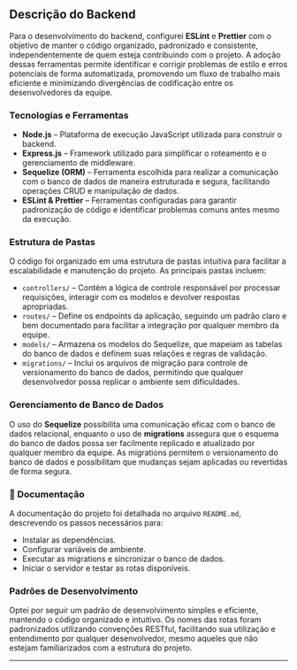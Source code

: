 ## Descrição do Backend

Para o desenvolvimento do backend, configurei **ESLint** e **Prettier** com o objetivo de manter o código organizado, padronizado e consistente, independentemente de quem esteja contribuindo com o projeto. A adoção dessas ferramentas permite identificar e corrigir problemas de estilo e erros potenciais de forma automatizada, promovendo um fluxo de trabalho mais eficiente e minimizando divergências de codificação entre os desenvolvedores da equipe.  

###  Tecnologias e Ferramentas
- **Node.js** – Plataforma de execução JavaScript utilizada para construir o backend.
- **Express.js** – Framework utilizado para simplificar o roteamento e o gerenciamento de middleware.
- **Sequelize (ORM)** – Ferramenta escolhida para realizar a comunicação com o banco de dados de maneira estruturada e segura, facilitando operações CRUD e manipulação de dados.
- **ESLint & Prettier** – Ferramentas configuradas para garantir padronização de código e identificar problemas comuns antes mesmo da execução.

### Estrutura de Pastas
O código foi organizado em uma estrutura de pastas intuitiva para facilitar a escalabilidade e manutenção do projeto. As principais pastas incluem:  
- `controllers/` – Contém a lógica de controle responsável por processar requisições, interagir com os modelos e devolver respostas apropriadas.  
- `routes/` – Define os endpoints da aplicação, seguindo um padrão claro e bem documentado para facilitar a integração por qualquer membro da equipe.  
- `models/` – Armazena os modelos do Sequelize, que mapeiam as tabelas do banco de dados e definem suas relações e regras de validação.  
- `migrations/` – Inclui os arquivos de migração para controle de versionamento do banco de dados, permitindo que qualquer desenvolvedor possa replicar o ambiente sem dificuldades.  

### Gerenciamento de Banco de Dados
O uso do **Sequelize** possibilita uma comunicação eficaz com o banco de dados relacional, enquanto o uso de **migrations** assegura que o esquema do banco de dados possa ser facilmente replicado e atualizado por qualquer membro da equipe. As migrations permitem o versionamento do banco de dados e possibilitam que mudanças sejam aplicadas ou revertidas de forma segura.  

### 📖 Documentação
A documentação do projeto foi detalhada no arquivo `README.md`, descrevendo os passos necessários para:  
- Instalar as dependências.  
- Configurar variáveis de ambiente.  
- Executar as migrations e sincronizar o banco de dados.  
- Iniciar o servidor e testar as rotas disponíveis.  

### Padrões de Desenvolvimento
Optei por seguir um padrão de desenvolvimento simples e eficiente, mantendo o código organizado e intuitivo. Os nomes das rotas foram padronizados utilizando convenções RESTful, facilitando sua utilização e entendimento por qualquer desenvolvedor, mesmo aqueles que não estejam familiarizados com a estrutura do projeto.  

---
